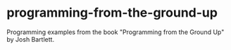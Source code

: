 # programming-from-the-ground-up
Programming examples from the book "Programming from the Ground Up" by Josh Bartlett.
